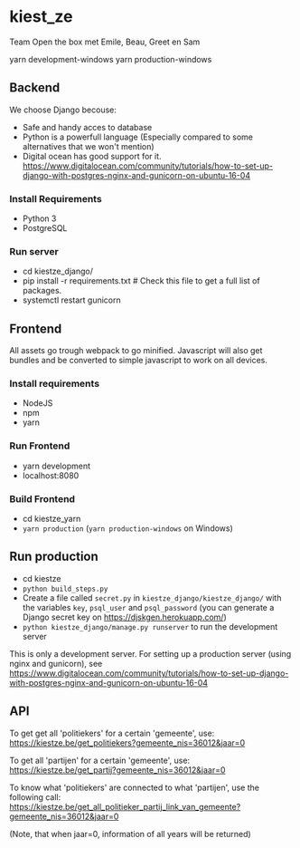 # kiest_ze
Team Open the box met Emile, Beau, Greet en Sam

yarn development-windows
yarn production-windows

## Backend
We choose Django becouse:
- Safe and handy acces to database
- Python is a powerfull language (Especially compared to some alternatives that we won't mention)
- Digital ocean has good support for it. https://www.digitalocean.com/community/tutorials/how-to-set-up-django-with-postgres-nginx-and-gunicorn-on-ubuntu-16-04

### Install Requirements
- Python 3
- PostgreSQL

### Run server
- cd kiestze_django/
- pip install -r requirements.txt # Check this file to get a full list of packages.
- systemctl restart gunicorn

## Frontend
All assets go trough webpack to go minified. Javascript will also get bundles and be converted to simple javascript to work on all devices.

### Install requirements
- NodeJS
- npm
- yarn


### Run Frontend
- yarn development
- localhost:8080

### Build Frontend
- cd kiestze_yarn
- `yarn production` (`yarn production-windows` on Windows)


## Run production
- cd kiestze
- `python build_steps.py`
- Create a file called `secret.py` in `kiestze_django/kiestze_django/` with the variables `key`, `psql_user` and `psql_password` (you can generate a Django secret key on https://djskgen.herokuapp.com/)
- `python kiestze_django/manage.py runserver` to run the development server

This is only a development server. For setting up a production server (using nginx and gunicorn), see  
https://www.digitalocean.com/community/tutorials/how-to-set-up-django-with-postgres-nginx-and-gunicorn-on-ubuntu-16-04


## API
To get get all 'politiekers' for a certain 'gemeente', use:  
https://kiestze.be/get_politiekers?gemeente_nis=36012&jaar=0

To get all 'partijen' for a certain 'gemeente', use:  
https://kiestze.be/get_partij?gemeente_nis=36012&jaar=0

To know what 'politiekers' are connected to what 'partijen', use the following call:  
https://kiestze.be/get_all_politieker_partij_link_van_gemeente?gemeente_nis=36012&jaar=0

(Note, that when jaar=0, information of all years will be returned)
